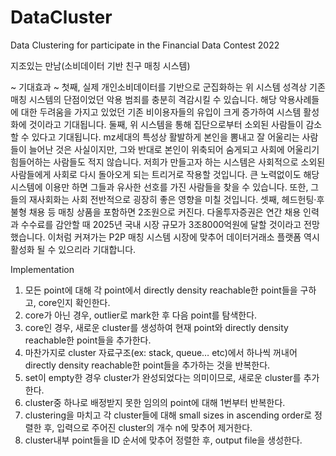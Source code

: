 # DataCluster
Data Clustering for participate in the Financial Data Contest 2022

지조있는 만남(소비데이터 기반 친구 매칭 시스템)

~ 기대효과 ~ 
첫째, 실제 개인소비데이터를 기반으로 군집화하는 위 시스템 성격상 기존 매칭 시스템의 단점이었던 악용 범죄를 충분히 격감시킬 수 있습니다. 해당 악용사례들에 대한 두려움을 가지고 있었던 기존 비이용자들의 유입이 크게 증가하여 시스템 활성화에  것이라고 기대됩니다.
둘째, 위 시스템을 통해 집단으로부터 소외된 사람들이 감소할 수 있다고 기대됩니다. mz세대의 특성상 활발하게 본인을 뽐내고 잘 어울리는 사람들이 늘어난 것은 사실이지만, 그와 반대로 본인이 위축되어 숨게되고 사회에 어울리기 힘들어하는 사람들도 적지 않습니다. 저희가 만들고자 하는 시스템은 사회적으로 소외된 사람들에게 사회로 다시 돌아오게 되는 트리거로 작용할 것입니다. 큰 노력없이도 해당 시스템에 이용만 하면 그들과 유사한 선호를 가진 사람들을 찾을 수 있습니다. 또한, 그들의 재사회화는 사회 전반적으로 굉장히 좋은 영향을 미칠 것입니다.
셋째, 헤드헌팅·후불형 채용 등 매칭 상품을 포함하면 2조원으로 커진다. 다올투자증권은 연간 채용 인력과 수수료를 감안할 때 2025년 국내 시장 규모가 3조8000억원에 달할 것이라고 전망했습니다. 이처럼 커져가는 P2P 매칭 시스템 시장에 맞추어 데이터거래소 플랫폼 역시 활성화 될 수 있으리라 기대합니다.


Implementation
1. 모든 point에 대해 각 point에서 directly density reachable한 point들을 구하고, core인지 확인한다.
2. core가 아닌 경우, outlier로 mark한 후 다음 point를 탐색한다.
3. core인 경우, 새로운 cluster를 생성하여 현재 point와 directly density reachable한 point들을 추가한다.
4. 마찬가지로 cluster 자료구조(ex: stack, queue… etc)에서 하나씩 꺼내어 directly density reachable한 point들을 추가하는 것을 반복한다.
5. set이 empty한 경우 cluster가 완성되었다는 의미이므로, 새로운 cluster를 추가한다.
6. cluster중 하나로 배정받지 못한 임의의 point에 대해 1번부터 반복한다.
7. clustering을 마치고 각 cluster들에 대해 small sizes in ascending order로 정렬한 후, 입력으로 주어진 cluster의 개수 n에 맞추어 제거한다.
8. cluster내부 point들을 ID 순서에 맞추어 정렬한 후, output file을 생성한다.
